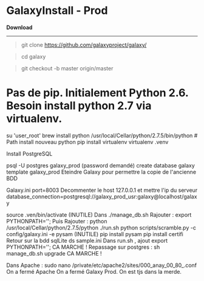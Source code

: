 # GalaxyInstall - Prod

**Download**

***

 > git clone https://github.com/galaxyproject/galaxy/
 
 > cd galaxy
 
 > git checkout -b master origin/master
 
 # Pas de pip. Initialement Python 2.6. Besoin install python 2.7 via virtualenv.
 
 su 'user_root'
 brew install python
 /usr/local/Cellar/python/2.7.5/bin/python  # Path install nouveau python
 pip install virtualenv
 virtualenv .venv
 
 Install PostgreSQL

psql -U postgres galaxy_prod (password demandé)
create database galaxy template galaxy_prod 
Eteindre Galaxy pour permettre la copie de l'ancienne BDD

Galaxy.ini 
port=8003
Decommenter le host 127.0.0.1 et mettre l'ip du serveur
database_connection=postgresql://galaxy_prod_usr:galaxy@localhost/galaxy

source .ven/bin/activate (INUTILE)
Dans ./manage_db.sh
Rajouter :
export PYTHONPATH='';
Puis Rajouter :
python /usr/local/Cellar/python/2.7.5/python
./run.sh
python scripts/scramble.py -c config/galaxy.ini -e pysam (INUTILE)
pip install pysam
pip install certifi
Retour sur la bdd sqlLite ds sample.ini
Dans run.sh , ajout  export PYTHONPATH=''; CA MARCHE !
Repassage sur postgres :
sh manage_db.sh upgrade CA MARCHE !

Dans Apache :
sudo nano /private/etc/apache2/sites/000_anay_00_80_.conf
On a fermé Apache
On a fermé Galaxy Prod. 
On est tjs dans la merde.




